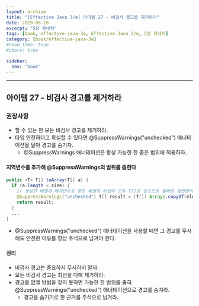 ```yaml
---
layout: archive
title: "[Effective Java 3/e] 아이템 27 - 비검사 경고를 제거하라"
date: 2019-08-18
excerpt: "5장 제네릭"
tags: [book, effective-java-3e, Effective Java 3/e, 5장 제네릭]
category: [book/effective-java-3e]
#read_time: true
#share: true

sidebar:
  nav: "book"
---
```


* * *

## 아이템 27 - 비검사 경고를 제거하라

### 권장사항
  
* 할 수 있는 한 모든 비검사 경고를 제거하라.
* 타입 안전하다고 확실할 수 있다면 @SuppressWarnings("unchecked") 애너테이션을 달아 경고를 숨기자.
  * @SuppressWarnings 애너테이션은 항상 가능한 한 좁은 법위에 적용하자.

#### 지역변수를 추가해 @SuppressWarnings의 범위를 좁힌다

```java
public <T> T[] toArray(T[] a) {
  if (a.length < size) {
    // 생성한 배열과 매개변수로 받은 배열의 타입이 모두 T[]로 같으므로 올바른 형변환이다.
    @SuppressWarnings("unchecked") T[] result = (T[]) Arrays.copyOf(elements, size, a.getClass());
    return result;
  }
  ...
}
```

* @SuppressWarnings("unchecked") 애너테이션을 사용할 때면 그 경고를 무시해도 안전한 이유를 항상 주석으로 남겨야 한다.

#### 정리

* 비검사 경고는 중요하지 무시하지 말자.
* 모든 비검사 경고는 최선을 다해 제거하라.
* 경고를 없앨 방법을 찾지 못하면 가능한 한 범위를 좁혀 @SuppressWarnings("unchecked") 애너테이션으로 경고를 숨겨라.
  * 경고를 숨기기로 한 근거를 주석으로 남겨라.
